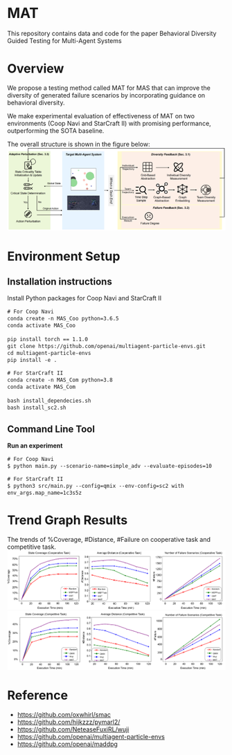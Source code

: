 # <font size=6>MAT</font>
This repository contains data and code for the paper Behavioral Diversity Guided Testing for Multi-Agent Systems

# Overview

We propose a testing method called MAT for MAS that can improve the diversity of generated failure scenarios by incorporating guidance on behavioral diversity. 

We make experimental evaluation of effectiveness of MAT on two environments (Coop Navi and StarCraft II) with promising performance, outperforming the SOTA baseline.

The overall structure is shown in the figure below:
![图片](images/overview.png)

# Environment Setup
## Installation instructions

Install Python packages for Coop Navi and StarCraft II 

```shell
# For Coop Navi
conda create -n MAS_Coo python=3.6.5
conda activate MAS_Coo

pip install torch == 1.1.0
git clone https://github.com/openai/multiagent-particle-envs.git
cd multiagent-particle-envs
pip install -e .

```

```shell
# For StarCraft II
conda create -n MAS_Com python=3.8
conda activate MAS_Com

bash install_dependecies.sh
bash install_sc2.sh
```


## Command Line Tool

**Run an experiment**

```shell
# For Coop Navi
$ python main.py --scenario-name=simple_adv --evaluate-episodes=10
```

```shell
# For StarCraft II
$ python3 src/main.py --config=qmix --env-config=sc2 with env_args.map_name=1c3s5z
```


# Trend Graph Results
The trends of \%Coverage, #Distance, #Failure on cooperative task and competitive task.
![图片](images/trend_coo.png)
![图片](images/trend_com.png)



# Reference
- https://github.com/oxwhirl/smac
- https://github.com/hijkzzz/pymarl2/
- https://github.com/NeteaseFuxiRL/wuji
- https://github.com/openai/multiagent-particle-envs
- https://github.com/openai/maddpg